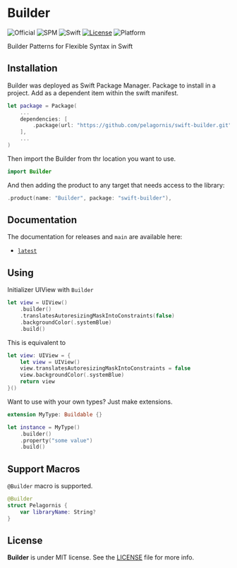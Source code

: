 # Builder

![Official](https://img.shields.io/badge/project-official-green.svg?colorA=303033&colorB=226af6&label=Pelagornis)
![SPM](https://img.shields.io/badge/SPM-compatible-brightgreen.svg)
![Swift](https://img.shields.io/badge/Swift-5.9-orange.svg)
[![License](https://img.shields.io/github/license/pelagornis/swift-builder)](https://github.com/pelagornis/swift-builder/blob/main/LICENSE)
![Platform](https://img.shields.io/badge/platforms-iOS%2013.0%7C%20tvOS%2013.0%7C%20macOS%2010.15%7C%20watchOS%206.0-red.svg)

Builder Patterns for Flexible Syntax in Swift

## Installation
Builder was deployed as Swift Package Manager. Package to install in a project. Add as a dependent item within the swift manifest.
```swift
let package = Package(
    ...
    dependencies: [
        .package(url: "https://github.com/pelagornis/swift-builder.git", from: "1.1.0")
    ],
    ...
)
```

Then import the Builder from thr location you want to use.
```swift
import Builder
```
And then adding the product to any target that needs access to the library:

```swift
.product(name: "Builder", package: "swift-builder"),
```


## Documentation
The documentation for releases and ``main`` are available here:
- [``latest``](https://pelagornis.github.io/swift-builder/latest/documentation/builder)


## Using
Initializer UIView with ``Builder``

```swift
let view = UIView()
    .builder()
    .translatesAutoresizingMaskIntoConstraints(false)
    .backgroundColor(.systemBlue)
    .build()
```

This is equivalent to

```swift
let view: UIView = {
    let view = UIView()
    view.translatesAutoresizingMaskIntoConstraints = false
    view.backgroundColor(.systemBlue)
    return view
}()
```

Want to use with your own types? Just make extensions.

```swift
extension MyType: Buildable {}

let instance = MyType()
    .builder()
    .property("some value")
    .build()
```

## Support Macros
`@Builder` macro is supported.

```swift
@Builder
struct Pelagornis {
    var libraryName: String?
}
```

## License
**Builder** is under MIT license. See the [LICENSE](LICENSE) file for more info.

